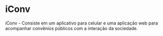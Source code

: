 # iConv
iConv - Consiste em um aplicativo para celular e uma aplicação web para acompanhar convênios públicos com a interação da sociedade. 
